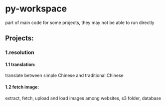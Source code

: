 # py-workspace

part of main code for some projects, they may not be able to run directly

## Projects:
### 1.resolution
#### 1.1 translation: 
translate between simple Chinese and traditional Chinese
#### 1.2 fetch image: 
extract, fetch, upload and load images among websites, s3 folder, database
